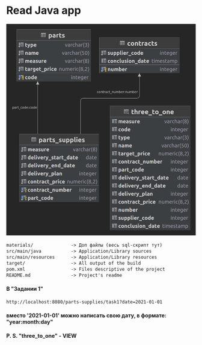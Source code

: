 # Read Java app

<img src="materials/db-diagram.png">

```
materials/              -> Доп файлы (весь sql-скрипт тут)
src/main/java           -> Application/Library sources
src/main/resources      -> Application/Library resources
target/                 -> All output of the build
pom.xml                 -> Files descriptive of the project
README.md               -> Project's readme
```

#### В "Задании 1"
```
http://localhost:8080/parts-supplies/task1?date=2021-01-01
```

#### вместо '2021-01-01' можно написать свою дату, в формате: "year:month:day"

#### P. S. "three_to_one" - VIEW

